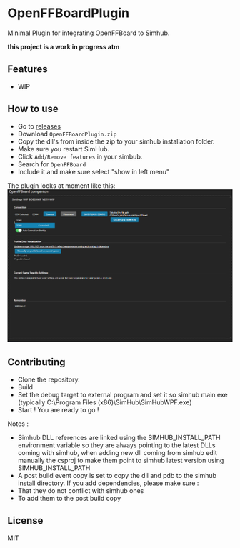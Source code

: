 # OpenFFBoardPlugin

Minimal Plugin for integrating OpenFFBoard to Simhub.

**this project is a work in progress atm**

## Features

- WIP

## How to use

- Go to [releases](https://github.com/AyrtonRicardo/OpenFFboardPlugin/releases)
- Download `OpenFFBoardPlugin.zip`
- Copy the dll's from inside the zip to your simhub installation folder.
- Make sure you restart SimHub.
- Click `Add/Remove features` in your simbub.
- Search for `OpenFFBoard`
- Include it and make sure select "show in left menu"

The plugin looks at moment like this:
![plugin image](./docs/images/openffboard_companion.png)


## Contributing

- Clone the repository.
- Build
- Set the debug target to external program and set it so simhub main exe (typically C:\Program Files (x86)\SimHub\SimHubWPF.exe)
- Start ! You are ready to go !

Notes :

- Simhub DLL references are linked using the SIMHUB_INSTALL_PATH environment variable so they are always pointing to the latest DLLs coming with simhub, when adding new dll coming from simhub edit manually the csproj to make them point to simhub latest version using SIMHUB_INSTALL_PATH
- A post build event copy is set to copy the dll and pdb to the simhub install directory. If you add dependencies, please make sure :
- That they do not conflict with simhub ones
- To add them to the post build copy

## License

MIT